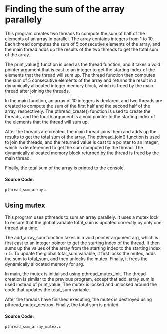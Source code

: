 # Finding the sum of the array parallely

This program creates two threads to compute the sum of half of the elements of an array in parallel. 
The array contains integers from 1 to 10. Each thread computes the sum of 5 consecutive elements of the 
array, and the main thread adds up the results of the two threads to get the total sum of the array.

The print_value() function is used as the thread function, and it takes a void pointer argument that is 
cast to an integer to get the starting index of the elements that the thread will sum up. The thread function
then computes the sum of 5 consecutive elements of the array and returns the result in a dynamically allocated 
integer memory block, which is freed by the main thread after joining the threads.

In the main function, an array of 10 integers is declared, and two threads are created to compute the 
sum of the first half and the second half of the array, respectively. The pthread_create() function is 
used to create the threads, and the fourth argument is a void pointer to the starting index of the elements that the thread will sum up.

After the threads are created, the main thread joins them and adds up the results to get the total sum of the 
array. The pthread_join() function is used to join the threads, and the returned value is cast to a pointer to an 
integer, which is dereferenced to get the sum computed by the thread. The dynamically allocated memory block returned by 
the thread is freed by the main thread.

Finally, the total sum of the array is printed to the console.

#### Source Code: 
`pthread_sum_array.c`

## Using mutex
This program uses pthreads to sum an array parallely. 
It uses a mutex lock to ensure that the global variable total_sum is updated correctly by only one thread at a time.

The add_array_sum function takes in a void pointer argument arg, which is
first cast to an integer pointer to get the starting index of the thread. 
It then sums up the values of the array from the starting index to the starting 
index + 5. To update the global total_sum variable, it first locks the mutex, adds 
the sum to total_sum, and then unlocks the mutex. Finally, it frees the dynamically allocated memory for arg.

In main, the mutex is initialised using pthread_mutex_init. The thread creation is
similar to the previous program, except that add_array_sum is used instead of print_value. 
The mutex is locked and unlocked around the code that updates the total_sum variable.

After the threads have finished executing, the mutex is destroyed using pthread_mutex_destroy. Finally, the total sum is printed.

#### Source Code: 
`pthread_sum_array_mutex.c`

